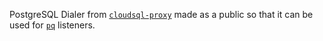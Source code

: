 PostgreSQL Dialer from [`cloudsql-proxy`](https://github.com/GoogleCloudPlatform/cloudsql-proxy) made as a public so that it can be used for [`pq`](https://github.com/lib/pq) listeners.